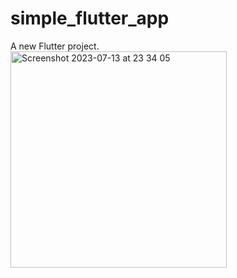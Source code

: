 # simple_flutter_app

A new Flutter project.
<br>
<img width="346" alt="Screenshot 2023-07-13 at 23 34 05" src="https://github.com/PraveenDev111/simple_flutter_app/assets/97358239/ec6067e7-b471-4570-87e3-cbbadcb40471">

